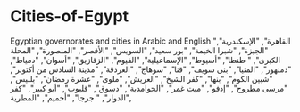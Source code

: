 # Cities-of-Egypt
Egyptian governorates and cities in Arabic and English 
"القاهرة",
"الإسكندرية",
"الجيزة",
"شبرا الخيمة",
"بور سعيد",
"السويس",
"الأقصر",
"المنصورة",
"المحلة الكبرى",
" طنطا",
"أسيوط",
"الإسماعيلية",
"الفيوم",
"الزقازيق",
"أسوان",
"دمياط",
"دمنهور",
"المنيا",
"بنى سويف",
"قنا",
"سوهاج",
"الغردقة",
"مدينة السادس من أكتوبر",
"شبين الكوم",
"بنها",
"كفر الشيخ",
"العريش",
"ملوى",
"عشرة رمضان",
"بلبيس",
"مرسى مطروح",
"إدفو",
"ميت غمر",
"الحوامدية",
"دسوق",
"قليوب",
"أبو كبير",
"كفر الدوار",
" جرجا",
"أخميم",
"المطرية",
